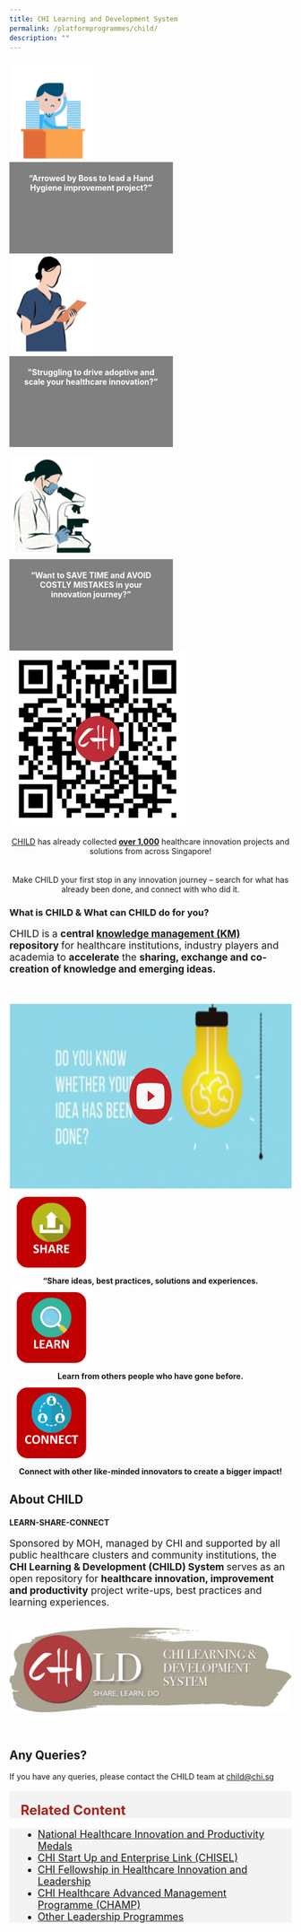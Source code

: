```yaml
---
title: CHI Learning and Development System
permalink: /platformprogrammes/child/
description: ""
---
```

<div class="row">
<div class="col"> 
<img alt="1st person" style="width:150px; height:180px;" src="/images/CHILD%20pictures/picture1.gif"><br>
		<div class="header" style="background-color:grey;color:white;text-align:center;height:122.49px;width:251.56px;padding:20px"><b>“Arrowed by Boss to lead a Hand Hygiene improvement project?” 
 </b></div>


</div>
	<div class="col"> 
<img alt="2nd person" style="width:150px; height:180px;" src="/images/CHILD%20pictures/picture2.gif"><br>
	<div class="header" style="background-color:grey;color:white;text-align:center;height:122.49px;width:251.56px;padding:20px"><b>"Struggling to drive adoptive and scale your healthcare innovation?”
 </b></div>
	
<br>

</div>
	<div class="col"> 
<img alt="3rd" style="width:150px; height:180px;" src="/images/CHILD%20pictures/picture3.gif"><br>
	<div class="header" style="background-color:grey;color:white;text-align:center;height:122.49px;width:251.56px;padding:20px"><b>“Want to SAVE TIME and AVOID COSTLY MISTAKES in your innovation journey?”
</b></div>
</div></div><div>
	
<div>
	<div class="row">
<div class="col"> 
<img alt="QR" style="width:315px; height:315px;" src="/images/CHILD%20pictures/picture4.png">
		<div class="header"><b>
 </b></div>


</div>
	<div class="col"> 
		<div class="header"><p style="vertical-align:center;text-align: center;"><a href="www.child.chi.sg">CHILD</a> has already collected <u><b>over 1,000</b></u> healthcare innovation projects and solutions from across Singapore!
<br><br><br>
Make CHILD your first stop in any innovation journey – search for what has already been done, and connect with who did it.</p>

 </div>
		</div></div><div></div></div>
		
<h3>What is CHILD &amp; What can CHILD do for you?</h3>
<p style="font-size: 1.25em">CHILD is a <b>central <u>knowledge management (KM)</u> repository </b>for 
 healthcare institutions, industry players and academia to <b>accelerate</b> the <b>sharing, exchange and co-creation of knowledge and emerging ideas.</b></p><br><br>
 

<div style="text-align: center;">
<a href="https://youtu.be/-_j56iZxDIg"><img src="/images/CHILD%20pictures/thumbnail%20w%20play%20button.png" style="width:584px; height:328.8px;" alt="CHI"></a><br>    </div>
 
<div class="row">
<div class="col"> 
<img alt="1st" style="width:150px; height:150px;" src="/images/CHILD%20pictures/sharee.svg">
		<div style="text-align:center;" class="header"><b>“Share ideas, best practices, solutions and experiences.
 </b></div>


</div>
	<div class="col"> 
<img alt="2nd person" style="width:150px; height:150px;" src="/images/CHILD%20pictures/learnn.svg">
	<div style="text-align:center;" class="header"><b>Learn from others people who have gone before.
 </b></div>
	

</div>
	<div class="col"> 
<img alt="3rd" style="width:150px; height:150px;" src="/images/CHILD%20pictures/connect.svg">
	<div style="text-align:center;" class="header"><b>Connect with other like-minded innovators to create a bigger impact!
</b></div>
</div></div><div>
<div>
	<h2>About CHILD</h2>

<h4> LEARN-SHARE-CONNECT</h4>
<div class="row">
<div class="col"> 
		<div class="header">
<p style="font-size: 1.25em">Sponsored by MOH, managed by CHI and supported by all public healthcare clusters and community institutions, the<b> CHI Learning &amp; Development (CHILD) System </b> serves as an open repository for <b>healthcare innovation, improvement and productivity</b> project write-ups, best practices and learning experiences.</p>
			
 </div><br>


</div>
	<div class="col"> 
		<img alt="1st person" src="/images/CHILD%20pictures/child%20logo_with%20brushstroke.png" style="text-align: justify;"><br>
		<div class="header"><b>

 </b></div><br>
	</div></div><div>
	
<div>
	<h2>Any Queries?</h2>
	If you have any queries, please contact the CHILD team at <a href="mailto:child@chi.sg">child@chi.sg</a> <br><br>
		
</div></div></div></div></div>

	
<div style="font-size:24px; font-weight: 700; color: #a6221c; background-color: #f3f3f3; padding: 20px 0px 0px 20px;" class="row"> Related Content</div>

<div style="font-size:18px ;background-color: #f3f3f3; padding: 0px 25px 0px 20px;" class="row">
	<ul>
		<li><a href="/platformprogrammes/nhipm/">National Healthcare Innovation and Productivity Medals</a></li>
		<li><a href="/platformprogrammes/chisel/">CHI Start Up and Enterprise Link (CHISEL)</a></li>
			<li><a href="/platformprogrammes/chi-fellowship/">CHI Fellowship in Healthcare Innovation and Leadership</a></li>
	<li><a href="/platformprogrammes/chi-champ/">CHI Healthcare Advanced Management Programme (CHAMP)</a></li>
	<li><a href="/platformprogrammes/otherprogrammes/">Other Leadership Programmes</a></li>
	</ul>
</div>
